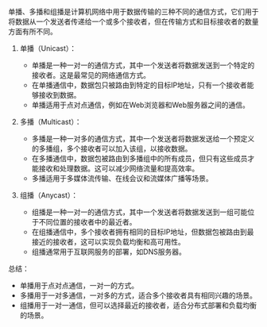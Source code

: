 单播、多播和组播是计算机网络中用于数据传输的三种不同的通信方式，它们用于将数据从一个发送者传递给一个或多个接收者，但在传输方式和目标接收者的数量方面有所不同。

1. 单播（Unicast）：
   - 单播是一种一对一的通信方式，其中一个发送者将数据发送到一个特定的接收者。这是最常见的网络通信方式。
   - 在单播通信中，数据包只被路由到特定的目标IP地址，只有一个接收者能够接收到数据。
   - 单播适用于点对点通信，例如在Web浏览器和Web服务器之间的通信。

2. 多播（Multicast）：
   - 多播是一种一对多的通信方式，其中一个发送者将数据发送给一个预定义的多播组，多个接收者可以加入该组，以接收数据。
   - 在多播通信中，数据包被路由到多播组中的所有成员，但只有这些成员才能接收和处理数据。这可以减少网络流量和提高效率。
   - 多播适用于多媒体流传输、在线会议和流媒体广播等场景。

3. 组播（Anycast）：
   - 组播是一种一对一的通信方式，其中一个发送者将数据发送到一组可能位于不同位置的接收者中的最近者。
   - 在组播通信中，多个接收者拥有相同的目标IP地址，但数据包被路由到最接近的接收者，这可以实现负载均衡和高可用性。
   - 组播通常用于互联网服务的部署，如DNS服务器。

总结：
- 单播用于点对点通信，一对一的方式。
- 多播用于一对多通信，一对多的方式，适合多个接收者具有相同兴趣的场景。
- 组播用于一对一通信，但可以选择最近的接收者，适合分布式部署和负载均衡的场景。